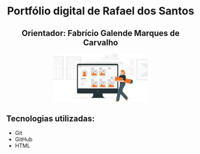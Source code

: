 <h1 align="center">Portfólio digital de Rafael dos Santos</h1>
<h2 align="center">Orientador: Fabrício Galende Marques de Carvalho</h2>

<p align="center">
  <img src="./mgt/imagem.jpeg" width="50%" alt="Texto Alternativo">
</p>

<section>
  <h2>Tecnologias utilizadas:</h2>
  <ul>
    <li>Git</li>
    <li>GitHub</li>
    <li>HTML</li>
  </ul>
</section>
